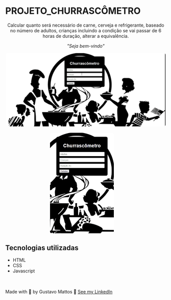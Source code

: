 # PROJETO_CHURRASCÔMETRO
<p align="center">Calcular quanto será necessário de carne, cerveja e refrigerante, baseado no número de adultos, crianças incluindo a condição se vai passar de 6 horas de duração, alterar a equivalência.</p>

<p align="center"><i>"Seja bem-vindo" </i> </p>

<p align="center">
  <kbd>
    <img width="500" style="border-radius: 5px" src="FrontWindow.gif" alt="Intro">
  </kbd>
  &nbsp;&nbsp;&nbsp;&nbsp;
  <kbd><br>
    <img width="200" style="border-radius: 5px" src="FrontSmart.gif" alt="Register adopt">
  </kbd>
  &nbsp;&nbsp;&nbsp;&nbsp;
</p>

## Tecnologias utilizadas
- HTML
- CSS
- Javascript
<br><br><br>

Made with 💙 by Gustavo Mattos 👋 [See my LinkedIn](https://www.linkedin.com/in/guh-mattos/)
